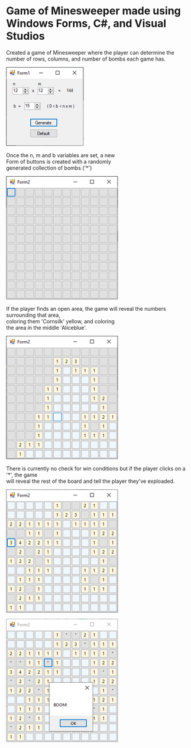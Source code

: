 # Game of Minesweeper made using Windows Forms, C\#, and Visual Studios

 Created a game of Minesweeper where the player 
 can determine the number of rows, columns, and 
 number of bombs each game has.                 

![](/images/MSFormsControlForm.png)

 Once the n, m and b variables are set, a new   
 Form of buttons is created with a randomly     
 generated collection of bombs ('\*')           

![](/images/MSFormsGeneratedBoard.png)

 If the player finds an open area, the game will
 reveal the numbers surrounding that area,      
 coloring them 'Cornsilk' yellow, and coloring  
 the area in the middle 'Aliceblue'.            

![](/images/MSFormsGeneratedBoardReveal.png)

 There is currently no check for win conditions 
 but if the player clicks on a '\*', the game   
 will reveal the rest of the board and tell the 
 player they've exploaded.                      

![](/images/MSFormsGeneratedBoardComplete.png)

![](/images/MSFormsGeneratedBoardBoomed.png)
